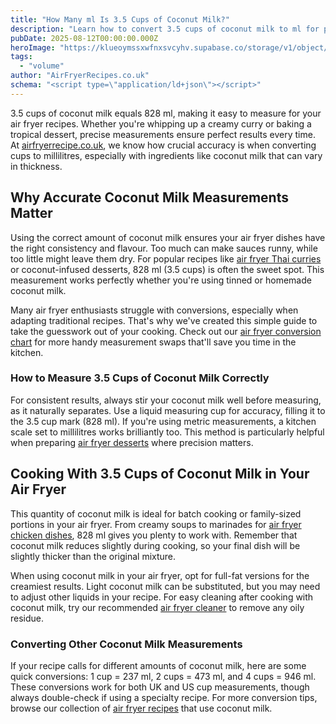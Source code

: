 ```yaml
---
title: "How Many ml Is 3.5 Cups of Coconut Milk?"
description: "Learn how to convert 3.5 cups of coconut milk to ml for perfect air fryer recipes every time. Get accurate measurements in seconds!"
pubDate: 2025-08-12T00:00:00.000Z
heroImage: "https://klueoymssxwfnxsvcyhv.supabase.co/storage/v1/object/public/md/how-many-ml-is-3-5-cups-of-coconut-milk-f1743c36.webp"
tags:
  - "volume"
author: "AirFryerRecipes.co.uk"
schema: "<script type=\"application/ld+json\"></script>"
---
```


<p>3.5 cups of coconut milk equals 828 ml, making it easy to measure for your air fryer recipes. Whether you're whipping up a creamy curry or baking a tropical dessert, precise measurements ensure perfect results every time. At <a href=https://www.airfryerrecipe.co.uk>airfryerrecipe.co.uk</a>, we know how crucial accuracy is when converting cups to millilitres, especially with ingredients like coconut milk that can vary in thickness.</p>

<h2>Why Accurate Coconut Milk Measurements Matter</h2>
<p>Using the correct amount of coconut milk ensures your air fryer dishes have the right consistency and flavour. Too much can make sauces runny, while too little might leave them dry. For popular recipes like <a href=https://www.airfryerrecipe.co.uk/recipes>air fryer Thai curries</a> or coconut-infused desserts, 828 ml (3.5 cups) is often the sweet spot. This measurement works perfectly whether you're using tinned or homemade coconut milk.</p>
<p>Many air fryer enthusiasts struggle with conversions, especially when adapting traditional recipes. That's why we've created this simple guide to take the guesswork out of your cooking. Check out our <a href=https://www.airfryerrecipe.co.uk/air-fryer-conversion-chart>air fryer conversion chart</a> for more handy measurement swaps that'll save you time in the kitchen.</p>

<h3>How to Measure 3.5 Cups of Coconut Milk Correctly</h3>
<p>For consistent results, always stir your coconut milk well before measuring, as it naturally separates. Use a liquid measuring cup for accuracy, filling it to the 3.5 cup mark (828 ml). If you're using metric measurements, a kitchen scale set to millilitres works brilliantly too. This method is particularly helpful when preparing <a href=https://www.airfryerrecipe.co.uk/recipe-category/dessert>air fryer desserts</a> where precision matters.</p>

<h2>Cooking With 3.5 Cups of Coconut Milk in Your Air Fryer</h2>
<p>This quantity of coconut milk is ideal for batch cooking or family-sized portions in your air fryer. From creamy soups to marinades for <a href=https://www.airfryerrecipe.co.uk/recipe-category/chicken>air fryer chicken dishes</a>, 828 ml gives you plenty to work with. Remember that coconut milk reduces slightly during cooking, so your final dish will be slightly thicker than the original mixture.</p>
<p>When using coconut milk in your air fryer, opt for full-fat versions for the creamiest results. Light coconut milk can be substituted, but you may need to adjust other liquids in your recipe. For easy cleaning after cooking with coconut milk, try our recommended <a href=https://www.airfryerrecipe.co.uk/air-fryer-cleaner>air fryer cleaner</a> to remove any oily residue.</p>

<h3>Converting Other Coconut Milk Measurements</h3>
<p>If your recipe calls for different amounts of coconut milk, here are some quick conversions: 1 cup = 237 ml, 2 cups = 473 ml, and 4 cups = 946 ml. These conversions work for both UK and US cup measurements, though always double-check if using a specialty recipe. For more conversion tips, browse our collection of <a href=https://www.airfryerrecipe.co.uk/recipes>air fryer recipes</a> that use coconut milk.</p>